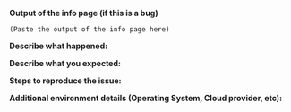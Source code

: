 <!--
If you suspect your issue is a bug, please attach the output of the info page, see https://help.datadoghq.com/hc/en-us/articles/203764635-Agent-Status-and-Information

-->

**Output of the info page (if this is a bug)**
```
(Paste the output of the info page here)
```

**Describe what happened:**


**Describe what you expected:**


**Steps to reproduce the issue:**


**Additional environment details (Operating System, Cloud provider, etc):**

